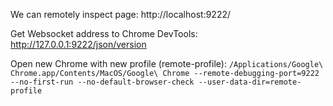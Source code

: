 

We can remotely inspect page: http://localhost:9222/

Get Websocket address to Chrome DevTools: http://127.0.0.1:9222/json/version


Open new Chrome with new profile (remote-profile):
`/Applications/Google\ Chrome.app/Contents/MacOS/Google\ Chrome --remote-debugging-port=9222 --no-first-run --no-default-browser-check --user-data-dir=remote-profile`

